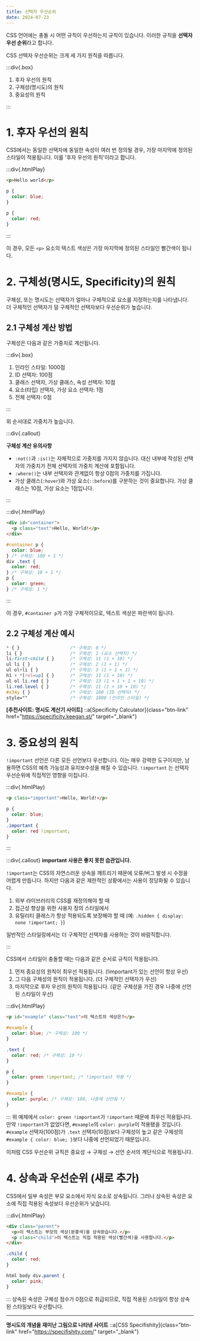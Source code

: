 ```yaml
---
title: 선택자 우선순위
date: 2024-07-23
---
```


CSS 언어에는 충돌 시 어떤 규칙이 우선하는지 규칙이 있습니다. 이러한 규칙을 **선택자 우선 순위**라고 합니다.

CSS 선택자 우선순위는 크게 세 가지 원칙을 따릅니다.

:::div{.box}

1. 후자 우선의 원칙
2. 구체성(명시도)의 원칙
3. 중요성의 원칙

:::

# 1. 후자 우선의 원칙

CSS에서는 동일한 선택자에 동일한 속성이 여러 번 정의될 경우, 가장 마지막에 정의된 스타일이 적용됩니다. 이를 '후자 우선의 원칙'이라고 합니다.

:::div{.htmlPlay}

```html
<p>Hello world</p>
```

```css
p {
  color: blue;
}

p {
  color: red;
}
```

:::

이 경우, 모든 `<p>` 요소의 텍스트 색상은 가장 마지막에 정의된 스타일인 빨간색이 됩니다.

# 2. 구체성(명시도, Specificity)의 원칙

구체성, 또는 명시도는 선택자가 얼마나 구체적으로 요소를 지정하는지를 나타냅니다. 더 구체적인 선택자가 덜 구체적인 선택자보다 우선순위가 높습니다.

## 2.1 구체성 계산 방법

구체성은 다음과 같은 가중치로 계산됩니다.

:::div{.box}

1. 인라인 스타일: 1000점
2. ID 선택자: 100점
3. 클래스 선택자, 가상 클래스, 속성 선택자: 10점
4. 요소(타입) 선택자, 가상 요소 선택자: 1점
5. 전체 선택자: 0점

:::

위 순서대로 가중치가 높습니다.

:::div{.callout}

**구체성 계산 유의사항**

- `:not()`과 `:is()`는 자체적으로 가중치를 가지지 않습니다. 대신 내부에 작성된 선택자의 가중치가 전체 선택자의 가중치 계산에 포함됩니다.
- `:where()`는 내부 선택자와 관계없이 항상 0점의 가중치를 가집니다.
- 가상 클래스(`:hover`)와 가상 요소(`::before`)를 구분하는 것이 중요합니다. 가상 클래스는 10점, 가상 요소는 1점입니다.

:::

:::div{.htmlPlay}

```html
<div id="container">
  <p class="text">Hello, World!</p>
</div>
```

```css
#container p {
  color: blue;
} /* 구체성: 100 + 1 */
div .text {
  color: red;
} /* 구체성: 10 + 1 */
p {
  color: green;
} /* 구체성: 1 */
```

:::

이 경우, `#container p`가 가장 구체적이므로, 텍스트 색상은 파란색이 됩니다.

## 2.2 구체성 계산 예시

```css
* { }                   /* 구체성: 0 */
li { }                  /* 구체성: 1 (요소 선택자) */
li:first-child { }      /* 구체성: 11 (1 + 10) */
ul li { }               /* 구체성: 2 (1 + 1) */
ul ol+li { }            /* 구체성: 3 (1 + 1 + 1) */
h1 + *[rel=up] { }      /* 구체성: 11 (1 + 10) */
ul ol li.red { }        /* 구체성: 13 (1 + 1 + 1 + 10) */
li.red.level { }        /* 구체성: 21 (1 + 10 + 10) */
#x34y { }               /* 구체성: 100 (ID 선택자) */
style=""                /* 구체성: 1000 (인라인 스타일) */
```

**[추천사이트: 명시도 계산기 사이트]**
::a[Specificity Calculator]{class="btn-link" href="https://specificity.keegan.st/" target="\_blank"}

# 3. 중요성의 원칙

`!important` 선언은 다른 모든 선언보다 우선합니다. 이는 매우 강력한 도구이지만, 남용하면 CSS의 예측 가능성과 유지보수성을 해칠 수 있습니다. `!important` 는 선택자 우선순위에 직접적인 영향을 미칩니다.

:::div{.htmlPlay}

```html
<p class="important">Hello, World!</p>
```

```css
p {
  color: blue;
}
.important {
  color: red !important;
}
```

:::

:::div{.callout}
**important 사용은 좋지 못한 습관입니다.**

`!important`는 CSS의 자연스러운 상속을 깨트리기 때문에 오류/버그 발생 시 수정을 어렵게 만듭니다. 하지만 다음과 같은 제한적인 상황에서는 사용이 정당화될 수 있습니다.

1. 외부 라이브러리의 CSS를 재정의해야 할 때
2. 접근성 향상을 위한 사용자 정의 스타일에서
3. 유틸리티 클래스가 항상 적용되도록 보장해야 할 때 (예: `.hidden { display: none !important; }`)

일반적인 스타일링에서는 더 구체적인 선택자를 사용하는 것이 바람직합니다.

:::

CSS에서 스타일이 충돌할 때는 다음과 같은 순서로 규칙이 적용됩니다.

1. 먼저 중요성의 원칙이 최우선 적용됩니다. (!important가 있는 선언이 항상 우선)
2. 그 다음 구체성의 원칙이 적용됩니다. (더 구체적인 선택자가 우선)
3. 마지막으로 후자 우선의 원칙이 적용됩니다. (같은 구체성을 가진 경우 나중에 선언된 스타일이 우선)

:::div{.htmlPlay}

```html
<p id="example" class="text">이 텍스트의 색상은?</p>
```

```css
#example {
  color: blue; /* 구체성: 100 */
}

.text {
  color: red; /* 구체성: 10 */
}

p {
  color: green !important; /* !important 적용 */
}

#example {
  color: purple; /* 구체성: 100, 나중에 선언됨 */
}
```

:::
위 예제에서 `color: green !important`가 `!important` 때문에 최우선 적용됩니다.
만약 `!important`가 없었다면, `#example`의 `color: purple`이 적용됐을 것입니다.
`#example` 선택자(100점)가 `.text` 선택자(10점)보다 구체성이 높고 같은 구체성의 `#example { color: blue; }`보다 나중에 선언되었기 때문입니다.

이처럼 CSS 우선순위 규칙은 중요성 → 구체성 → 선언 순서의 계단식으로 적용됩니다.

# 4. 상속과 우선순위 (새로 추가)

CSS에서 일부 속성은 부모 요소에서 자식 요소로 상속됩니다. 그러나 상속된 속성은 요소에 직접 적용된 속성보다 우선순위가 낮습니다.

:::div{.htmlPlay}

```html
<div class="parent">
  <p>이 텍스트는 부모의 색상(분홍색)을 상속받습니다.</p>
  <p class="child">이 텍스트는 직접 적용된 색상(빨간색)을 사용합니다.</p>
</div>
```

```css
.child {
  color: red;
}

html body div.parent {
  color: pink;
}
```

:::
상속된 속성은 구체성 점수가 0점으로 취급되므로, 직접 적용된 스타일이 항상 상속된 스타일보다 우선합니다.

---

**명시도의 개념을 재미난 그림으로 나타낸 사이트**
::a[CSS Specifishity]{class="btn-link" href="https://specifishity.com/" target="\_blank"}
